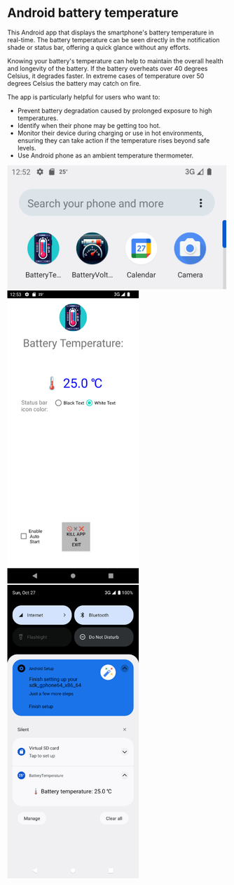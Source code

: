 <h1> Android battery temperature</h1>

<p>This Android app that displays the smartphone's battery temperature in real-time. The battery temperature can be seen directly in the notification shade or status bar, offering a quick glance without any efforts.</p>

<p>Knowing your battery's temperature can help to maintain the overall health and longevity of the battery. If the battery overheats over 40 degrees Celsius, it degrades faster. In extreme cases of temperature over 50 degrees Celsius the battery may catch on fire. </p>

<p>The app is particularly helpful for users who want to:</p>

<ul>
<li> Prevent battery degradation caused by prolonged exposure to high temperatures.</li>
<li> Identify when their phone may be getting too hot.</li>
<li> Monitor their device during charging or use in hot environments, ensuring they can take action if the temperature rises beyond safe levels.</li>
<li> Use Android phone as an ambient temperature thermometer.</li>
</ul>

<div>
<img alt="android battery thermometer" src="https://raw.githubusercontent.com/Eb43/batterytemperature/refs/heads/main/screenshots/Screenshot_20241027_035250.png" style="width:500px;"/>
</div>

<div>
<img alt="android battery thermometer" src="https://raw.githubusercontent.com/Eb43/batterytemperature/refs/heads/main/screenshots/Screenshot_20241027_035346.png" style="width:300px;"/>
  <img alt="android battery thermometer" src="https://raw.githubusercontent.com/Eb43/batterytemperature/refs/heads/main/screenshots/Screenshot_20241027_035042.png" style="width:300px;"/>
</div>
